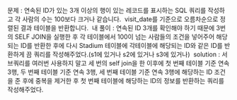 문제 : 연속된 ID가 있는 3개 이상의 행이 있는 레코드를 표시하는 SQL 쿼리를 작성하고 각 사람의 수는 100보다 크거나 같습니다.
​
visit_date를 기준으로 오름차순으로 정렬된 결과 테이블을 반환합니다.
​
내 풀이 : 연속된 ID 3개를 확인해야 하기 때문에 3번의 SELF JOIN을 실행한 후 각 테이블에서 100이 넘는 사람들의 조건을 넣어주어 해당되는 ID를 반환한 후에 다시 Stadium 테이블에 각테이블에 해당되는 ID와 같은 ID를 반환하게 끔 쿼리를 작성해주었다.(s1에 있거나 s2에 있거나 s3에 있거나)
​
solution : 서브쿼리를 여러번 사용하지 말고 세 번의 self join을 한 이후에 첫 번째 테이블 기준 연속 3행, 두 번째 테이블 기준 연속 3행, 세 번째 테이블 기준 연속 3행에 해당하는 ID 조건을 준 후에 중복을 제거한 후 첫 번째 테이블에 해당하는 ID의 정보를 반환하는 쿼리를 작성해주었다.